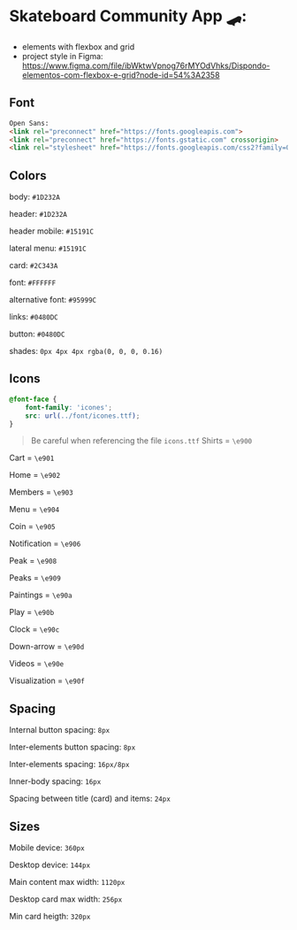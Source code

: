 # Skateboard Community App 🛹:

* elements with flexbox and grid
* project style in Figma: https://www.figma.com/file/ibWktwVpnog76rMYOdVhks/Dispondo-elementos-com-flexbox-e-grid?node-id=54%3A2358

## Font

```html
Open Sans:
<link rel="preconnect" href="https://fonts.googleapis.com">
<link rel="preconnect" href="https://fonts.gstatic.com" crossorigin>
<link rel="stylesheet" href="https://fonts.googleapis.com/css2?family=Open+Sans:wght@400;600;700&display=swap">
```

## Colors

body: `#1D232A`

header: `#1D232A`

header mobile: `#15191C`

lateral menu: `#15191C`

card: `#2C343A`

font: `#FFFFFF`

alternative font: `#95999C`

links: `#0480DC`

button: `#0480DC`

shades: `0px 4px 4px rgba(0, 0, 0, 0.16)`

## Icons

```css
@font-face {
    font-family: 'icones';
    src: url(../font/icones.ttf);
}
```

> Be careful when referencing the file `icons.ttf`
Shirts = `\e900`

Cart = `\e901`

Home = `\e902`

Members = `\e903`

Menu = `\e904`

Coin = `\e905`

Notification = `\e906`

Peak = `\e908`

Peaks = `\e909`

Paintings = `\e90a`

Play = `\e90b`

Clock = `\e90c`

Down-arrow = `\e90d`

Videos = `\e90e`

Visualization = `\e90f`

## Spacing

Internal button spacing: `8px`

Inter-elements button spacing: `8px`

Inter-elements spacing: `16px/8px`

Inner-body spacing: `16px`

Spacing between title (card) and items: `24px`

## Sizes

Mobile device: `360px`

Desktop device: `144px`

Main content max width: `1120px`

Desktop card max width: `256px`

Min card heigth: `320px`